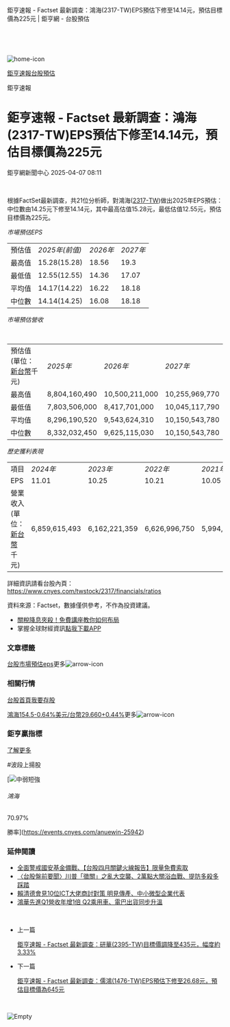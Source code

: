鉅亨速報 - Factset 最新調查：鴻海(2317-TW)EPS預估下修至14.14元，預估目標價為225元 | 鉅亨網 - 台股預估

‌

‌

![home-icon](/assets/icons/breadCrumb/symbol-icon-home.svg)

[鉅亨速報](/news/cat/anue_live)[台股預估](/news/cat/tw_forecast)

鉅亨速報

# 鉅亨速報 - Factset 最新調查：鴻海(2317-TW)EPS預估下修至14.14元，預估目標價為225元

鉅亨網新聞中心 2025-04-07 08:11

‌

根據FactSet最新調查，共21位分析師，對鴻海([2317-TW](https://www.cnyes.com/twstock/2317))做出2025年EPS預估：中位數由14.25元下修至14.14元，其中最高估值15.28元，最低估值12.55元，預估目標價為225元。

*市場預估EPS*

|  |  |  |  |
| --- | --- | --- | --- |
| 預估值 | *2025年(前值)* | *2026年* | *2027年* |
| 最高值 | 15.28(15.28) | 18.56 | 19.3 |
| 最低值 | 12.55(12.55) | 14.36 | 17.07 |
| 平均值 | 14.17(14.22) | 16.22 | 18.18 |
| 中位數 | 14.14(14.25) | 16.08 | 18.18 |

*市場預估營收*

‌

|  |  |  |  |
| --- | --- | --- | --- |
| 預估值 (單位：[新台幣](https://invest.cnyes.com/forex/detail/usdtwd)千元) | *2025年* | *2026年* | *2027年* |
| 最高值 | 8,804,160,490 | 10,500,211,000 | 10,255,969,770 |
| 最低值 | 7,803,506,000 | 8,417,701,000 | 10,045,117,790 |
| 平均值 | 8,296,190,520 | 9,543,624,310 | 10,150,543,780 |
| 中位數 | 8,332,032,450 | 9,625,115,030 | 10,150,543,780 |

*歷史獲利表現*

|  |  |  |  |  |
| --- | --- | --- | --- | --- |
| 項目 | *2024年* | *2023年* | *2022年* | *2021年* |
| EPS | 11.01 | 10.25 | 10.21 | 10.05 |
| 營業收入 (單位：[新台幣](https://invest.cnyes.com/forex/detail/usdtwd)千元) | 6,859,615,493 | 6,162,221,359 | 6,626,996,750 | 5,994,173,882 |

詳細資訊請看台股內頁：  
<https://www.cnyes.com/twstock/2317/financials/ratios>

資料來源：Factset，數據僅供參考，不作為投資建議。

* [關稅降息夾殺！免費講座教你如何布局](https://www.rsc.com.tw/Cnyes_RSC/SeminarBooking2025InvestmentOutlook.aspx?utm_source=anue&utm_medium=usstocks_end)
* 掌握全球財經資訊[點我下載APP](http://www.cnyes.com/app/?utm_source=mweb&utm_medium=HamMenuBanner&utm_campaign=fixed&utm_content=entr)

### 文章標籤

[台股](https://news.cnyes.com/tag/台股 "台股")[市場預估](https://news.cnyes.com/tag/市場預估 "市場預估")[eps](https://news.cnyes.com/tag/eps "eps")更多![arrow-icon](/assets/icons/arrows/arrow-down.svg)

### 相關行情

[台股首頁](https://www.cnyes.com/twstock)[我要存股](https://supr.link/8OHaU)

[鴻海154.5-0.64%](https://www.cnyes.com/twstock/2317)[美元/台幣29.660+0.44%](https://invest.cnyes.com/forex/detail/USDTWD)更多![arrow-icon](/assets/icons/arrows/arrow-down.svg)

### 鉅亨贏指標

[了解更多](https://events.cnyes.com/anuewin-25942)

#波段上揚股

[![中弱短強](/assets/icons/win-indicator/short-to-long.svg)

###### 鴻海

70.97%

勝率](https://events.cnyes.com/anuewin-25942)

### 延伸閱讀

* [全面警戒國安基金備戰、【台股四月關鍵火線報告】限量免費索取](/news/id/5922977)
* [〈台股盤前要聞〉川普「徵關」之亂大空襲、2萬點大關浴血戰、提防多殺多踩踏](/news/id/5922908)
* [賴清德會見10位ICT大佬商討對策 明見傳產、中小微型企業代表](/news/id/5922831)
* [鴻華先進Q1營收年增1倍 Q2乘用車、電巴出貨同步升溫](/news/id/5922826)

‌

* 上一篇

  [鉅亨速報 - Factset 最新調查：研華(2395-TW)目標價調降至435元，幅度約3.33%](/news/id/5925553)
* 下一篇

  [鉅亨速報 - Factset 最新調查：儒鴻(1476-TW)EPS預估下修至26.68元，預估目標價為645元](/news/id/5922781)

‌

![Empty](/assets/icons/skeleton/empty-image.svg)

‌